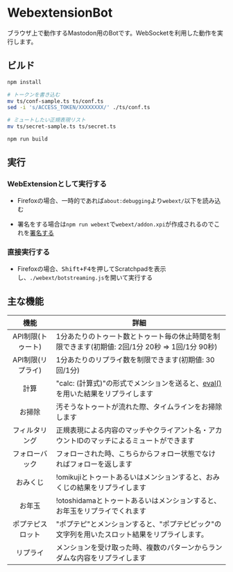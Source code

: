 # WebextensionBot

ブラウザ上で動作するMastodon用のBotです。WebSocketを利用した動作を実行します。

## ビルド

```bash
npm install

# トークンを書き込む
mv ts/conf-sample.ts ts/conf.ts
sed -i 's/ACCESS_TOKEN/XXXXXXXX/' ./ts/conf.ts

# ミュートしたい正規表現リスト
mv ts/secret-sample.ts ts/secret.ts

npm run build
```

## 実行

### WebExtensionとして実行する

* Firefoxの場合、一時的であれば`about:debugging`より`webext/`以下を読み込む

* 署名をする場合は`npm run webext`で`webext/addon.xpi`が作成されるのでこれを[署名する](https://developer.mozilla.org/ja/Add-ons/Distribution)

### 直接実行する

* Firefoxの場合、<kbd><kbd>Shift</kbd>+<kbd>F4</kbd></kbd>を押してScratchpadを表示し、`./webext/botstreaming.js`を開いて実行する

## 主な機能

| 機能　             | 詳細　                                                                                    |
|:-----------------:| ---------------------------------------------------------------------------------------- |
| API制限(トゥート)   | 1分あたりのトゥート数とトゥート毎の休止時間を制限できます(初期値: 2回/1分 20秒 => 1回/1分 90秒)　　   |
| API制限(リプライ)   | 1分あたりのリプライ数を制限できます(初期値: 30回/1分)　　                                        |
| 計算　             | "calc: (計算式)"の形式でメンションを送ると、[eval()](ts/evalcalc.ts)を用いた結果をリプライします　　|
| お掃除             | 汚そうなトゥートが流れた際、タイムラインをお掃除します                                            |
| フィルタリング　　   | 正規表現による内容のマッチやクライアント名・アカウントIDのマッチによるミュートができます　　            |
| フォローバック　　   | フォローされた時、こちらからフォロー状態でなければフォローを返します　　                             |
| おみくじ　　        | !omikujiとトゥートあるいはメンションすると、おみくじの結果をリプライします                          |
| お年玉             | !otoshidamaとトゥートあるいはメンションすると、お年玉をリプライでくれます　　                       |
| ポプテピスロット　   | "ポプテピ"とメンションすると、"ポプテピピック"の文字列を用いたスロット結果をリプライします。　          |
| リプライ　　        | メンションを受け取った時、複数のパターンからランダムな内容をリプライします　　                        |
